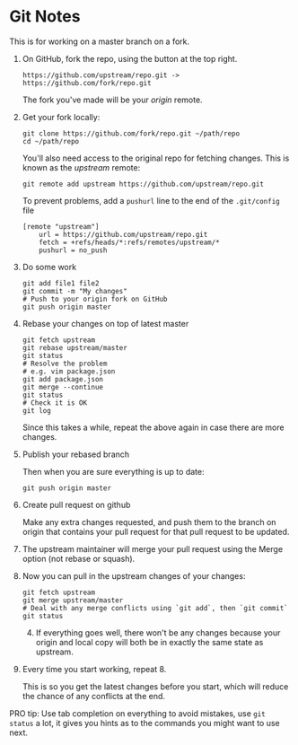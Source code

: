 # Git Notes

This is for working on a master branch on a fork.

1. On GitHub, fork the repo, using the button at the top right.

   ```
   https://github.com/upstream/repo.git ->  https://github.com/fork/repo.git
   ```

   The fork you've made will be your *origin* remote.

2. Get your fork locally:

   ```
   git clone https://github.com/fork/repo.git ~/path/repo
   cd ~/path/repo
   ```

   You'll also need access to the original repo for fetching changes. This is
   known as the *upstream* remote:

   ```
   git remote add upstream https://github.com/upstream/repo.git
   ```

   To prevent problems, add a `pushurl` line to the end of the `.git/config` file

   ```
   [remote "upstream"]
       url = https://github.com/upstream/repo.git
       fetch = +refs/heads/*:refs/remotes/upstream/*
       pushurl = no_push
   ```

3. Do some work

   ```
   git add file1 file2
   git commit -m "My changes"
   # Push to your origin fork on GitHub
   git push origin master
   ```

4. Rebase your changes on top of latest master

   ```
   git fetch upstream
   git rebase upstream/master
   git status
   # Resolve the problem
   # e.g. vim package.json
   git add package.json
   git merge --continue
   git status
   # Check it is OK
   git log
   ```

   Since this takes a while, repeat the above again in case there are more changes.

5. Publish your rebased branch

   Then when you are sure everything is up to date:

   ```
   git push origin master
   ```

6. Create pull request on github

   Make any extra changes requested, and push them to the branch on origin that
   contains your pull request for that pull request to be updated.

7. The upstream maintainer will merge your pull request using the Merge option (not rebase or squash).

8. Now you can pull in the upstream changes of your changes:

   ```
   git fetch upstream
   git merge upstream/master
   # Deal with any merge conflicts using `git add`, then `git commit`
   git status
   ```

   4. If everything goes well, there won't be any changes because your origin and
   local copy will both be in exactly the same state as upstream.

9. Every time you start working, repeat 8.

   This is so you get the latest changes before you start, which will reduce
   the chance of any conflicts at the end.

PRO tip: Use tab completion on everything to avoid mistakes, use `git status` a
lot, it gives you hints as to the commands you might want to use next.
